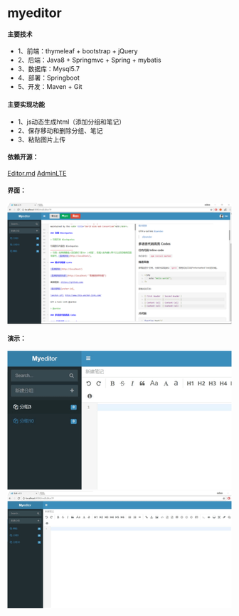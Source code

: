 # myeditor

#### 主要技术
- 1、前端：thymeleaf + bootstrap + jQuery 
- 2、后端：Java8 + Springmvc + Spring + mybatis
- 3、数据库：Mysql5.7
- 4、部署：Springboot
- 5、开发：Maven + Git

#### 主要实现功能
- 1、js动态生成html（添加分组和笔记）
- 2、保存移动和删除分组、笔记
- 3、粘贴图片上传

#### 依赖开源：
[Editor.md](https://pandao.github.io/editor.md/)
[AdminLTE](https://github.com/almasaeed2010/AdminLTE)
#### 界面：
<img src="https://github.com/Coderbaobao/myeditor/blob/master/doc/Snipaste_2018-04-28_09-23-40.png"/> 

#### 演示：
<img src="https://github.com/Coderbaobao/myeditor/blob/master/doc/Video_2018-04-28_092008.gif"/> 
<img src="https://github.com/Coderbaobao/myeditor/blob/master/doc/Video_2018-04-28_092608.gif"/> 
